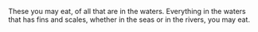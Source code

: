 These you may eat, of all that are in the waters. Everything in the waters that has fins and scales, whether in the seas or in the rivers, you may eat.
